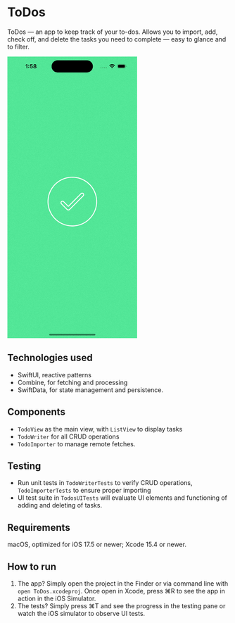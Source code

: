 # ToDos
ToDos — an app to keep track of your to-dos. Allows you to import, add, check off, and delete the tasks you need to complete — easy to glance and to filter.

![](https://github.com/pkuecuekyan/ToDos/blob/main/ToDosRecording.gif)

## Technologies used
* SwiftUI, reactive patterns
* Combine, for fetching and processing
* SwiftData, for state management and persistence.

## Components
* `TodoView` as the main view, with `ListView` to display tasks
* `TodoWriter` for all CRUD operations
* `TodoImporter` to manage remote fetches.

## Testing
* Run unit tests in `TodoWriterTests` to verify CRUD operations, `TodoImporterTests` to ensure proper importing
* UI test suite in `TodosUITests` will evaluate UI elements and functioning of adding and deleting of tasks.

## Requirements
macOS, optimized for iOS 17.5 or newer; Xcode 15.4 or newer. 

## How to run 
1. The app? Simply open the project in the Finder or via command line with `open ToDos.xcodeproj`. Once open in Xcode, press ⌘R to see the app in action in the iOS Simulator.
2. The tests? Simply press ⌘T and see the progress in the testing pane or watch the iOS simulator to observe UI tests.
